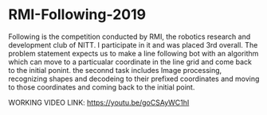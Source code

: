 # RMI-Following-2019

Following is the competition conducted by RMI, the robotics research and development club of NITT.
I participate in it and was placed 3rd overall.
The problem statement expects us to make a line following bot with an algorithm which can move to a particualar coordinate in the line grid and come back to the initial ponint. the seconnd task includes Image processing, recognizing shapes and decodeing to their prefixed coordinates and moving to those coordinates and coming back to the initial point.

WORKING VIDEO LINK: https://youtu.be/goCSAyWC1hI
